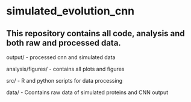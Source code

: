 # simulated_evolution_cnn

## This repository contains all code, analysis and both raw and processed data.

output/ - processed cnn and simulated data

analysis/figures/ - contains all plots and figures

src/ - R and python scripts for data processing

data/ - Ccontains raw data of simulated proteins and CNN output